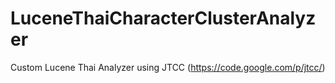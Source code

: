 LuceneThaiCharacterClusterAnalyzer
==================================

Custom Lucene Thai Analyzer using JTCC (https://code.google.com/p/jtcc/)
